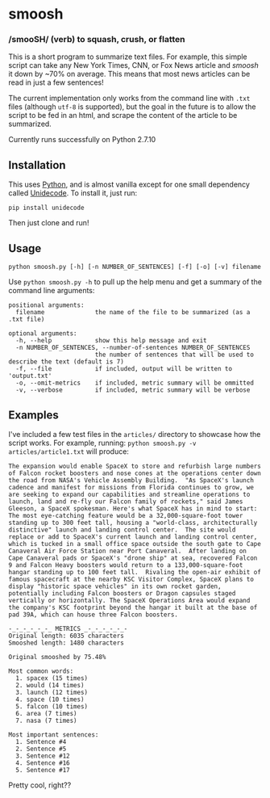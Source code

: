 # smoosh 
### /smooSH/ (verb) to squash, crush, or flatten

This is a short program to summarize text files. For example, this simple script can take any New York Times, CNN, or Fox News article and _smoosh_ it down by ~70% on average. This means that most news articles can be read in just a few sentences!

The current implementation only works from the command line with `.txt` files (although `utf-8` is supported), but the goal in the future is to allow the script to be fed in an html, and scrape the content of the article to be summarized.

Currently runs successfully on Python 2.7.10

## Installation

This uses [Python](https://www.python.org/), and is almost vanilla except for one small dependency called [Unidecode](https://pypi.org/project/Unidecode/). To install it, just run:
```
pip install unidecode
```
Then just clone and run!

## Usage

`python smoosh.py [-h] [-n NUMBER_OF_SENTENCES] [-f] [-o] [-v] filename`

Use `python smoosh.py -h` to pull up the help menu and get a summary of the command line arguments:
```
positional arguments:
  filename              the name of the file to be summarized (as a .txt file)

optional arguments:
  -h, --help            show this help message and exit
  -n NUMBER_OF_SENTENCES, --number-of-sentences NUMBER_OF_SENTENCES
                        the number of sentences that will be used to describe the text (default is 7)
  -f, --file            if included, output will be written to 'output.txt'
  -o, --omit-metrics    if included, metric summary will be ommitted
  -v, --verbose         if included, metric summary will be verbose
```

## Examples

I've included a few test files in the `articles/` directory to showcase how the script works. For example, running: `python smoosh.py -v articles/article1.txt` will produce:

```
The expansion would enable SpaceX to store and refurbish large numbers of Falcon rocket boosters and nose cones at the operations center down the road from NASA's Vehicle Assembly Building.  "As SpaceX's launch cadence and manifest for missions from Florida continues to grow, we are seeking to expand our capabilities and streamline operations to launch, land and re-fly our Falcon family of rockets," said James Gleeson, a SpaceX spokesman. Here's what SpaceX has in mind to start:  The most eye-catching feature would be a 32,000-square-foot tower standing up to 300 feet tall, housing a "world-class, architecturally distinctive" launch and landing control center.  The site would replace or add to SpaceX's current launch and landing control center, which is tucked in a small office space outside the south gate to Cape Canaveral Air Force Station near Port Canaveral.  After landing on Cape Canaveral pads or SpaceX's "drone ship" at sea, recovered Falcon 9 and Falcon Heavy boosters would return to a 133,000-square-foot hangar standing up to 100 feet tall.  Rivaling the open-air exhibit of famous spacecraft at the nearby KSC Visitor Complex, SpaceX plans to display "historic space vehicles" in its own rocket garden, potentially including Falcon boosters or Dragon capsules staged vertically or horizontally. The SpaceX Operations Area would expand the company's KSC footprint beyond the hangar it built at the base of pad 39A, which can house three Falcon boosters.

-_-_-_-_-_-_ METRICS _-_-_-_-_-_-
Original length: 6035 characters
Smooshed length: 1480 characters

Original smooshed by 75.48%

Most common words:
  1. spacex (15 times)
  2. would (14 times)
  3. launch (12 times)
  4. space (10 times)
  5. falcon (10 times)
  6. area (7 times)
  7. nasa (7 times)

Most important sentences:
  1. Sentence #4
  2. Sentence #5
  3. Sentence #12
  4. Sentence #16
  5. Sentence #17
```

Pretty cool, right??
